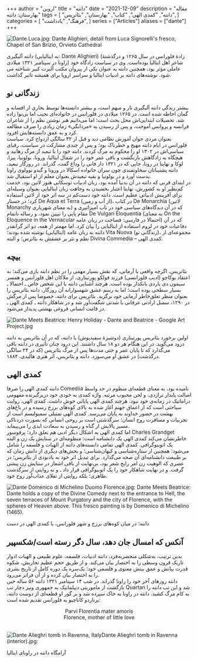 +++
author = "اروین"
title = "دانته"
date = "2021-12-09"
description = "مقاله بهارستان: دانته"
tags = [
    "دانته",
    "کمدی الهی",
    "کتاب",
    "بهارستان",
    "بئاتریس",
]
categories = [
    "فرهنگ",
    "یادداشت",
]
series = ["Articles"]
aliases = ["dante"]
+++

![Dante Luca.jpg: Dante Alighieri, detail from Luca Signorelli's fresco, Chapel of San Brizio, Orvieto Cathedral](https://upload.wikimedia.org/wikipedia/commons/d/de/Dante_Luca.jpg "Dante Alighieri, detail from Luca Signorelli's fresco, Chapel of San Brizio, Orvieto Cathedral")

<div class="news-lead">
دانته آلیگیری (به ایتالیایی: Dante Alighieri) (زادهٔ فلورانس در سال ۱۲۶۵ و درگذشتهٔ راونا در سپتامبر ۱۳۲۱ میلادی) شاعر اهل ایتالیا بوده‌است. وی در سیاست زادگاه خود عاملی مؤثر بود، همچنین دانته به عنوان یکی از پیروان مکتب آلبرت کبیر شناخته می شود. نوشته‌های دانته بر ادبیات ایتالیا و سراسر اروپا برای همیشه تاثیر گذاشت.
</div>
<!--more-->

## زندگانی نو

بیشتر زندگی دانته آلیگیری تار و مبهم است، و بیشتر دانسته‌ها توسط بخاری از افسانه و گمان احاطه شده است. در ۱۲۶۵ میلادی در فلورانس در خانواده‌ای نجیب اما بی‌نوا زاده شد. تحصیلات ابتدایی‌اش محل بحث است؛ اما می‌دانیم هنر نوشتن نظم را از شاعران فرانسه و پروانس آموخت، و پس از رسیدن به «مردانگی» زمان زیادی را صرف مطالعه کرد و به عمق دانسته‌هایش افزود.
<br/>
بعنوان مردی جوان آموزش نظامی دید و قبل از ۳۲ سالگی ازدواج کرد. سیاست فلورانس در ایام دانته مهیج و خطرناک بود؛ و پس از چندی مشارکت در سیاست، رقبای سیاسی‌اش در ۱۳۰۲ او را محکوم به مرگ کردند. دانته خود را با تبعید از مرگ رهانید و هیچگاه به زادگاهش بازنگشت و باقی عمر خود را در شمال ایتالیا، ورونا، بولونیا، پیزا، لوکا و نهایتا در رونا، جایی که در ۱۳۲۱ دار فانی را وداع گفت، گذراند. در روزگار تبعید، دانته پشتیبانان سخاوتمندی چون سران خانواده اسکالا در ورونا و گیدو نوولوی راونا بدست آورد و در بولونیا و بقیه تبعیدش بعنوان معلم از او استقبال شد. <br/>
در ابتدای قرنی که دانته در آن بدنیا آمده بود، زبان ادبیات توسکانی هنوز لاتین بود، خدمت کم‌نظیر او به کشورش، نهایتا اعتبار بخشیدن به وجاهت زبان ایتالیایی بعنوان وسیله‌ای برای آفرینش ادبیاتی عظیم است. دانته خود دست‌کم در سه اثر خود از لاتین استفاده کرد؛ در جستار De Aqua et Terra (از آب  و زمین)، در کتاب De Monarchia (لاتین Monarchy به معنای شهریاری) که در آن دیدگاه‌های سیاسی خود در باب امپراتپری و مقام پاپی را تبیین نمود، و رساله ناتمام De Vulgari Eloquentia (به معنای On the Eloquence in the Vernacular احتمالا در فارسی: فصاحت در زبان عامه) که در آن دفاعیات خود در لزوم استفاده از ایتالیایی را بیان کرد. اما مهمتر از همه، دو اثر گرانقدر دانته به زبان عامه (ایتالیایی) نوشته شده بودند؛ Vita Nuova (زندگانی نو)، مجموعه‌ای از نظم و نثر بر عشقش به بئاترس؛ و البته Divina Commedia – کمدی الهی.

## بیچه

بئاتریس، اگرچه واقعی یا آرمانی، که نقش بسیار مهمی را در نظم دانته بازی می‌کند؛ به اعتقاد بوکاچو (ادیب فلورانسی) فرزند فولکو پورتیناری، از ملاکان اهل فلورانس و همسر سیمون دی باردی بانکدار بوده است. هرچند آشنایی دانته با این شخص خاص ـ احتمالا ـ بسیار سطحی بوده است؛ اما به رسم عشق شهسوارانه آن روزگار، دانته بئاتریس را بعنوان منظر تعلق‌خاطر آرمانی خود برگزید. بئاتریس برای دانته، خصوصا پس از مرگش در ۱۲۹۰، سمبل ارادتی عرفانی با شدتی شگفت‌آور شد و در شاهکار دانته ـ کمدی الهی ـ در قامت انسانی فروغی بهشتی پدیدار می‌شود.

![Dante Meets Beatrice: Henry Holiday - Dante and Beatrice - Google Art Project.jpg](https://upload.wikimedia.org/wikipedia/commons/thumb/5/5a/Henry_Holiday_-_Dante_and_Beatrice_-_Google_Art_Project.jpg/1024px-Henry_Holiday_-_Dante_and_Beatrice_-_Google_Art_Project.jpg?uselang=fa "اولین برخورد بئاتریس پورتیناری (دوشیزهٔ سفیدپوش) با دانته، که در آن بئاتریس به دانته درود می‌گوید. در این هنگام هر دو ۱۸ سال داشتند. این درود چنان تأثیری در دانته باقی می‌گذارد که تا پایان عمر و حتی مدت‌ها پس از مرگ بئاتریس (که در ۲۴ سالگی درگذشت) در عشق او می‌سوزد. دانته و بئاتریس، اثر هنری هالیدی، ۱۸۸۴.")

<p class="pic-desc">
اولین برخورد بئاتریس پورتیناری (دوشیزهٔ سفیدپوش) با دانته، که در آن بئاتریس به دانته درود می‌گوید. در این هنگام هر دو ۱۸ سال داشتند. این درود چنان تأثیری در دانته باقی می‌گذارد که تا پایان عمر و حتی مدت‌ها پس از مرگ بئاتریس (که در ۲۴ سالگی درگذشت) در عشق او می‌سوزد. دانته و بئاتریس، اثر هنری هالیدی، ۱۸۸۴.
</p>

## کمدی الهی

دانته کمدی الهی را صرفا Comediia نامیده بود، به معنای قطعه‌ای منظوم در حد واسط اصالت پایدار تراژدی، و لحن محبوب مرثیه. واژه کمدی به خودی خود دربرگیرنده مفهومی دراماتیک در زمانه‌ی خود نبود، هرچند کمدی الهی پایانی خوش داشت. کمدی الهی، روایت سیاحتی است که از اعماق جهنم آغاز شده به بالای کوه‌های برزخ رسیده و در باغ‌های بهشت در حضور خداوند به پایان می‌رسد. کمدی الهی تمثیلی سمبولیسم است از تجربیات و مسافرت روح انسان؛ سرگذشتی است بر روحی انسانی که بصورت دردناکی مسیر پالایش از گناه و رسیدن به سعادت ابدی را می‌پیماید.
<br/>
اما کمدی الهی به اشکال دیگر ادبی هم تعلق دارد؛ پرفوسور Charles Grandget خاطرنشان می‌کند کمدی الهی یک دانشنامه است: منظومه‌ای در ستایش یک زن و البته یک اتوبیوگرافی. کمدی الهی تمامی دانسته‌های دانته از الهیات و فلسفه را شامل می‌شود؛ همچنین از ستاره‌شناسی و کیهان‌شناسی؛ و بخش‌های دیگری از دانش زمان که بر طبیعت دانشنامه‌ای آن صحه می‌گذارد. برای تبدیل اثر خود به یادبودی از بئاتریس؛ در عصری که الوهیت زن امر رایج شعر بود، بی‌نهایت از باقی اشعار در ستایش زن پیشی گرفت. و در نهایت شاهکار خود را یک اتوبیوگرافی قرار داد ـ و نه روایتی از سرگذشت ظاهری؛ بلکه روایتی از تقلای عذاب‌آور روح خود.

![Dante Domenico di Michelino Duomo Florence.jpg: Dante Meets Beatrice: Dante holds a copy of the Divine Comedy next to the entrance to Hell, the seven terraces of Mount Purgatory and the city of Florence, with the spheres of Heaven above. This fresco painting is by Domenico di Michelino (1465).](https://upload.wikimedia.org/wikipedia/commons/thumb/5/58/Dante_Domenico_di_Michelino_Duomo_Florence.jpg/1022px-Dante_Domenico_di_Michelino_Duomo_Florence.jpg "Dante holds a copy of the Divine Comedy next to the entrance to Hell, the seven terraces of Mount Purgatory and the city of Florence, with the spheres of Heaven above. This fresco painting is by Domenico di Michelino (1465).")

<p class="pic-desc">
دانته؛ در میان کوه‌های برزخ و شهر فلورانس، با کمدی الهی در دست
</p>

## آنکس که امسال جان دهد، سال دگر رسته است/شکسپیر

بدین ترتیب، به‌شکلی منحصربه‌فرد، دانته ادبیات، فلسفه، علوم طبیعی و الهیات ادوار تاریک قرون وسطی را به اختصار بیان می‌کند. و از طریق حجم عظیم تجاربش، شکوه قدرت بیانش و عمق بینش معنوی و فلسفی خود؛ یک‌سره یک دوره کامل از تاریخ بشری را به اختصار بیان کرده و از آن فراتر می‌رود. 
<br/>
دانته روزهای آخر خود را راونا گذراند. در شب ۱۴ سپتامبر ۱۳۲۱ دانته ۵۶ ساله حین بازگشت از ماموریتی دیپلماتیک به جمهوری ونیز دچار تب Quartan شد و این تب دانته را به کام مرگ کشید. دانته در راونا به خاک سپرده شد و بر گور او قطعه‌ای از دوست دانته، برناردو کاناچیو به فلورانس تقدیم شده است:
<br/>
<div style="text-align: center; ">
Parvi Florentia mater amoris
<br/>
Florence, mother of little love
<br/><br/>
</div>


![Dante Alieghri tomb in Ravenna, ItalyDante Alieghri tomb in Ravenna (interior).jpg: ](https://upload.wikimedia.org/wikipedia/commons/thumb/b/be/Dante_Alieghri_tomb_in_Ravenna_%28interior%29.jpg/758px-Dante_Alieghri_tomb_in_Ravenna_%28interior%29.jpg "Dante Alieghri tomb in Ravenna, Italy")

<p class="pic-desc">
آرامگاه دانته در راونای ایتالیا
</p>